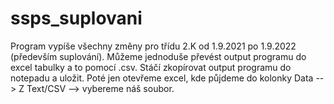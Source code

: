 # ssps_suplovani

Program vypíše všechny změny pro třídu 2.K od 1.9.2021 po 1.9.2022 (především suplování). Můžeme jednoduše převést output programu do excel tabulky a to pomocí .csv. Stáčí zkopírovat output programu do notepadu a uložit. Poté jen otevřeme excel, kde půjdeme do kolonky Data --> Z Text/CSV --> vybereme náš soubor. 
